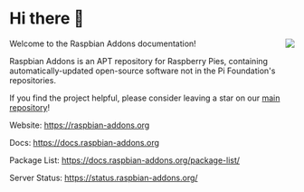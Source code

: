 # Hi there 👋

<img src="https://raspbian-addons.org/raspbian-addons/icons/logo-condensed-test.png" align="right"/>

Welcome to the Raspbian Addons documentation!

Raspbian Addons is an APT repository for Raspberry Pies, containing automatically-updated open-source software not in the Pi Foundation's repositories.

If you find the project helpful, please consider leaving a star on our [main repository](https://github.com/raspbian-addons/raspbian-addons/)!

Website: https://raspbian-addons.org

Docs: https://docs.raspbian-addons.org

Package List: https://docs.raspbian-addons.org/package-list/

Server Status: https://status.raspbian-addons.org/